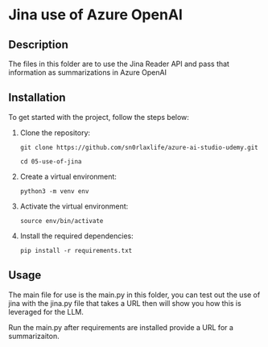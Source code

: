 # Jina use of Azure OpenAI

## Description

The files in this folder are to use the Jina Reader API and pass that information as summarizations in Azure OpenAI

## Installation

To get started with the project, follow the steps below:

1. Clone the repository:

    ```shell
    git clone https://github.com/sn0rlaxlife/azure-ai-studio-udemy.git
    ```
    ```shell
    cd 05-use-of-jina
    ```

2. Create a virtual environment:

    ```shell
    python3 -m venv env
    ```

3. Activate the virtual environment:

    ```shell
    source env/bin/activate
    ```

4. Install the required dependencies:

    ```shell
    pip install -r requirements.txt
    ```

## Usage

The main file for use is the main.py in this folder, you can test out the use of jina with the jina.py file that takes a URL then will show you how this is leveraged for the LLM.

Run the main.py after requirements are installed provide a URL for a summarizaiton.

